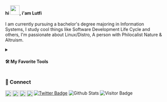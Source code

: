 #### hi <a href="#"><img src="https://media.giphy.com/media/hvRJCLFzcasrR4ia7z/giphy.gif" width="30px"></a>, i'am Lutfi

I am currently pursuing a bachelor's degree majoring in Information Systems, I study cool things like Software Development Life Cycle and others, I'm passionate about Linux/Distro, A person with Philocalist Nature & Altruism.

<details>
  <summary><h4>🛠️ My Favorite Tools</h4></summary>
  <p>
      <img alt="Programming, Markup, Runtime" src="https://img.shields.io/static/v1?logo=&label=&message=⚡️ Programming, Markup, Runtime :&color=fff&logoColor=fff&style=square" />
      <img alt="HTML" src="https://img.shields.io/static/v1?logo=html5&label=&message=html&color=000&logoColor=&style=square" />
      <img alt="CSS" src="https://img.shields.io/static/v1?logo=css3&label=&message=css&color=000&logoColor=blue&style=square" />
      <img alt="Javascript" src="https://img.shields.io/static/v1?logo=javascript&label=&message=javascript&color=000&logoColor=&style=square" />
      <img alt="Typescript" src="https://img.shields.io/static/v1?logo=typescript&label=&message=typescript&color=000&logoColor=&style=square" />
      <img alt="Rescript" src="https://img.shields.io/static/v1?logo=rescript&label=&message=rescript&color=000&logoColor=&style=square" />
      <img alt="Go" src="https://img.shields.io/static/v1?logo=go&label=&message=go&color=000&logoColor=&style=square" />
      <img alt="Markdown" src="https://img.shields.io/badge/markdown-000.svg?logo=markdown&logoColor=white" />
      <img alt="LaTex" src="https://img.shields.io/static/v1?logo=laTex&label=&message=latex&color=000&logoColor=&style=square" />
      <img alt="JSON" src="https://img.shields.io/static/v1?logo=json&label=&message=json&color=000&logoColor=&style=square" />
      <img alt="SQL" src="https://custom-icon-badges.demolab.com/badge/sql-025E8C.svg?logo=database&color=000&logoColor=blue&style=square" />
      <img alt="NodeJS" src="https://img.shields.io/static/v1?logo=Node.js&label=&message=node&color=000&logoColor=&style=square" />
      <img alt="Deno" src="https://img.shields.io/static/v1?logo=deno&label=&message=deno&color=000&logoColor=&style=square" />
    </p>
    <p>
      <img alt="Libraries, Frameworks, Styling" src="https://img.shields.io/static/v1?logo=&label=&message=⚡️ Libraries, Frameworks, Styling :&color=fff&logoColor=fff&style=square" />
      <img alt="React" src="https://img.shields.io/static/v1?logo=react&label=&message=react&color=000&logoColor=&style=square" />
      <img alt="Preact" src="https://img.shields.io/static/v1?logo=preact&label=&message=preact&color=000&logoColor=&style=square" />
      <img alt="NextJS" src="https://img.shields.io/static/v1?logo=next.js&label=&message=next&color=000&logoColor=&style=square" />
      <img alt="Astro" src="https://img.shields.io/static/v1?logo=astro&label=&message=astro&color=000&logoColor=fff&style=square" />
       <img alt="Hugo" src="https://img.shields.io/static/v1?logo=hugo&label=&message=hugo&color=000&logoColor=fff&style=square" />
      <img alt="KoaJS" src="https://img.shields.io/static/v1?logo=koa&label=&message=koa&color=000&logoColor=&style=square" />
      <img alt="NestJS" src="https://img.shields.io/static/v1?logo=nestjs&label=&message=nest&color=000&logoColor=red&style=square" />
      <img alt="FastifyJS" src="https://img.shields.io/static/v1?logo=fastify&label=&message=fastify&color=000&logoColor=&style=square" />
      <img alt="Fresh" src="https://custom-icon-badges.demolab.com/badge/fresh-000.svg?logo=fresh-seeklogo&logoColor" />
      <img alt="React Native" src="https://img.shields.io/static/v1?logo=react&label=&message=reactnative&color=000&logoColor=&style=square" />
      <img alt="Ionic" src="https://img.shields.io/static/v1?logo=ionic&label=&message=ionic&color=000&logoColor=&style=square" />
      <img alt="Expo" src="https://img.shields.io/static/v1?logo=expo&label=&message=expo&color=000&logoColor=&style=square" />
      <img alt="Electron" src="https://img.shields.io/static/v1?logo=electron&label=&message=electron&color=000&logoColor=&style=square" />
      <img alt="Tauri" src="https://img.shields.io/static/v1?logo=tauri&label=&message=tauri&color=000&logoColor=&style=square" />
      <img alt="Bootstrap" src="https://img.shields.io/static/v1?logo=bootstrap&label=&message=bootstrap&color=000&logoColor=&style=square" />
      <img alt="Tailwind" src="https://img.shields.io/static/v1?logo=tailwindcss&label=&message=tailwindcss&color=000&logoColor=&style=square" />
      <img alt="Pure CSS" src="https://custom-icon-badges.demolab.com/badge/purecss-000.svg?logo=purecss&logoColor" />
      <img alt="Sass/SCSS" src="https://img.shields.io/static/v1?logo=sass&label=&message=sass/scss&color=000&logoColor=&style=square" />
      <img alt="PostCSS" src="https://img.shields.io/static/v1?logo=postcss&label=&message=postcss&color=000&logoColor=red&style=square" />
      <img alt="PostCSS" src="https://img.shields.io/static/v1?logo=cssmodules&label=&message=css modules&color=000&logoColor=red&style=square" />
  </p>
  <p>
      <img alt="BaaS,CMS, Ecommerce" src="https://img.shields.io/static/v1?logo=&label=&message=⚡️ BaaS, CMS, Ecommerce :&color=fff&logoColor=fff&style=square" />
      <img alt="Firebase" src="https://img.shields.io/static/v1?logo=firebase&label=&message=firebase&color=000&logoColor=&style=square" />
      <img alt="Supabase" src="https://img.shields.io/static/v1?logo=supabase&label=&message=supabase&color=000&logoColor=&style=square" />
      <img alt="Pocketbase" src="https://img.shields.io/static/v1?logo=pocketbase&label=&message=pocketbase&color=000&logoColor=&style=square" />
      <img alt="Strapi" src="https://img.shields.io/static/v1?logo=strapi&label=&message=strapi&color=000&logoColor=purple&style=square" />
      <img alt="Ghost" src="https://img.shields.io/static/v1?logo=ghost&label=&message=ghost&color=000&logoColor=purple&style=square" />
      <img alt="Shopify" src="https://img.shields.io/static/v1?logo=shopify&label=&message=shopify&color=000&logoColor=&style=square" />
       <img alt="Medusa" src="https://custom-icon-badges.demolab.com/badge/-medusa-000?logo=medusa&logoColor=white" />
  </p>
  <p>
      <img alt="Monorepo, Build" src="https://img.shields.io/static/v1?logo=&label=&message=⚡️ Monorepo, Build :&color=fff&logoColor=fff&style=square" />
      <img alt="NPM" src="https://img.shields.io/static/v1?logo=npm&label=&message=npm&color=000&logoColor=&style=square" />
      <img alt="Yarn" src="https://img.shields.io/static/v1?logo=yarn&label=&message=yarn&color=000&logoColor=&style=square" />
      <img alt="PNPM" src="https://img.shields.io/static/v1?logo=pnpm&label=&message=pnpm&color=000&logoColor=&style=square" />
      <img alt="Webpack" src="https://img.shields.io/static/v1?logo=webpack&label=&message=webpack&color=000&logoColor=&style=square" />
      <img alt="Vite" src="https://img.shields.io/static/v1?logo=vite&label=&message=vite&color=000&logoColor=&style=square" />
      <img alt="esbuild" src="https://img.shields.io/static/v1?logo=esbuild&label=&message=esbuild&color=000&logoColor=&style=square" />
  </p>
  <p>
      <img alt="Database, Message Broker, API, Testing" src="https://img.shields.io/static/v1?logo=&label=&message=⚡️ Database, Message Broker, API, Testing :&color=fff&logoColor=fff&style=square" />
      <img alt="PostgreSQL" src="https://img.shields.io/static/v1?logo=postgresql&label=&message=postgresql&color=000&logoColor=&style=square" />
      <img alt="SQLite" src="https://img.shields.io/static/v1?logo=sqlite&label=&message=sqlite&color=000&logoColor=blue&style=square" />
      <img alt="PlanetScale" src="https://img.shields.io/static/v1?logo=planetscale&label=&message=planetscale&color=000&logoColor=&style=square" />
      <img alt="MongoDB" src="https://img.shields.io/static/v1?logo=mongodb&label=&message=mongodb&color=000&logoColor=&style=square" />
      <img alt="Redis" src="https://img.shields.io/static/v1?logo=redis&label=&message=redis&color=000&logoColor=&style=square" />
      <img alt="Apache Kafka" src="https://img.shields.io/static/v1?logo=apachekafka&label=&message=kafka&color=000&logoColor=&style=square" />
      <img alt="RabbitMQ" src="https://img.shields.io/static/v1?logo=rabbitmq&label=&message=rabbitmq&color=000&logoColor=&style=square" />
      <img alt="GraphQL" src="https://img.shields.io/static/v1?logo=graphql&label=&message=graphql&color=000&logoColor=blue&style=square" />
      <img alt="RESTFUL" src="https://custom-icon-badges.demolab.com/badge/-restful-000?logo=restfulll&logoColor=white" />
      <img alt="gRPC" src="https://custom-icon-badges.demolab.com/badge/-grpc-000?logo=grpc2&logoColor=white" />
      <img alt="TRPC" src="https://img.shields.io/static/v1?logo=trpc&label=&message=trpc&color=000&logoColor=&style=square" />
      <img alt="Jest" src="https://img.shields.io/static/v1?logo=jest&label=&message=jest&color=000&logoColor=purple&style=square" />
      <img alt="Vitest" src="https://img.shields.io/static/v1?logo=vitest&label=&message=vitest&color=000&logoColor=&style=square" />
      <img alt="Playwright" src="https://img.shields.io/static/v1?logo=playwright&label=&message=playwright&color=000&logoColor=&style=square" />
  </p>
   <p>
      <img alt="Cloud Hosting SaaS, CI CD, Automation" src="https://img.shields.io/static/v1?logo=&label=&message=⚡️ Cloud Hosting :&color=fff&logoColor=fff&style=square" />
      <img alt="AWS" src="https://img.shields.io/static/v1?logo=amazon-aws&label=&message=aws&color=000&logoColor=&style=square" />
      <img alt="Azure" src="https://img.shields.io/static/v1?logo=microsoftazure&label=&message=azure&color=000&logoColor=&style=square" />
      <img alt="Github" src="https://img.shields.io/static/v1?logo=github&label=&message=github&color=000&logoColor=&style=square" />
      <img alt="Gitlab" src="https://img.shields.io/static/v1?logo=gitlab&label=&message=gitlab&color=000&logoColor=&style=square" />
      <img alt="Github Action" src="https://img.shields.io/badge/github%20actions-%232671E5.svg?style=square&color=000&logo=githubactions&logoColor=white" />
      <img alt="Gitlab Action" src="https://img.shields.io/badge/gitlab%20ci-%23181717.svg?style=square&color=000&logo=gitlab&logoColor=white" />
      <img alt="Jenkins" src="https://img.shields.io/static/v1?logo=jenkins&label=&message=jenkins&color=000&logoColor=&style=square" />
      <img alt="Octopus Deploy" src="https://img.shields.io/badge/octopus%20deploy-0D80D8?style=square&color=000&logo=octopusdeploy&logoColor" />
      <img alt="Ansible" src="https://img.shields.io/static/v1?logo=ansible&label=&message=ansible&color=000&logoColor=&style=square" />
      </p>
      <p>
      <img alt="VM, IaC, Orchestration" src="https://img.shields.io/static/v1?logo=&label=&message=⚡️ VM, IaC, Orchestration :&color=fff&logoColor=fff&style=square" />
      <img alt="Docker" src="https://img.shields.io/static/v1?logo=docker&label=&message=docker&color=000&logoColor=&style=square" />
      <img alt="Terraform" src="https://img.shields.io/static/v1?logo=terraform&label=&message=terraform&color=000&logoColor=purple&style=square" />
      <img alt="Kubernetes" src="https://img.shields.io/static/v1?logo=kubernetes&label=&message=kubernetes&color=000&logoColor=&style=square" />
      </p>
    <p>
      <img alt="OS, Software, Productivity" src="https://img.shields.io/static/v1?logo=&label=&message=⚡️ OS, Software, Productivity :&color=fff&logoColor=fff&style=square" />
      <img alt="Linux" src="https://img.shields.io/static/v1?logo=linux&label=&message=linux&color=000&logoColor=fff&style=square" />
      <img alt="Mac" src="https://img.shields.io/static/v1?logo=macos&label=&message=macos&color=000&logoColor=&style=square" />
      <img alt="Vim" src="https://img.shields.io/static/v1?logo=vim&label=&message=vim&color=000&logoColor=green&style=square" />
      <img alt="Neovim" src="https://img.shields.io/static/v1?logo=neovim&label=&message=neovim&color=000&logoColor=&style=square" />
      <img alt="VSCode" src="https://img.shields.io/static/v1?logo=visualstudiocode&label=&message=vscode&color=000&logoColor=blue&style=square" />
      <img alt="Git" src="https://img.shields.io/static/v1?logo=git&label=&message=git&color=000&logoColor=&style=square" />
      <img alt="GitKraken" src="https://img.shields.io/static/v1?logo=gitkraken&label=&message=gitkraken&color=000&logoColor=&style=square" />
      <img alt="Dbeaver" src="https://custom-icon-badges.demolab.com/badge/-dbeaver-000?logo=dbeaver&logoColor=white" />
      <img alt="Postman" src="https://img.shields.io/static/v1?logo=postman&label=&message=postman&color=000&logoColor=&style=square" />
      <img alt="Slack" src="https://img.shields.io/static/v1?logo=slack&label=&message=slack&color=000&logoColor=&style=square" />
      <img alt="Notion" src="https://img.shields.io/static/v1?logo=notion&label=&message=notion&color=000&logoColor=&style=square" />
      <img alt="Discord" src="https://img.shields.io/static/v1?logo=discord&label=&message=discord&color=000&logoColor=&style=square" />
  </p>
</details>

<!-- <img width="55%" align="Left" alt="Github" src="https://raw.githubusercontent.com/onimur/.github/master/.resources/git-header.svg" /> -->

### 🤙 Connect

<a href="https://twitter.com/lutvzaini">
  <img align="left" alt="lutvzaini Twitter" width="20px" src="https://simpleicons.now.sh/x/fff" />
</a>
<a href="https://www.instagram.com/lutvzaini/">
  <img align="left" alt="lutvzaini Instagram" width="20px" src="https://simpleicons.now.sh/instagram/fff" />
</a>
<a href="https://linkedin.com/in/muhammadlutfizaini">
  <img align="left" alt="lutvzaini LinkedIn" width="20px" src="https://simpleicons.now.sh/linkedin/fff" />
</a>
<a href="https://behance.net/lutvzaini">
  <img align="left" alt="lutvzaini Behance" width="20px" src="https://simpleicons.now.sh/behance/fff" />
</a>

[![Twitter Badge](https://img.shields.io/badge/-@lutvzaini-black?style=flat-rounded&logo=x&logoColor=&link=https://twitter.com/lutvzaini/)](https://twitter.com/lutvzaini)
![Github Stats](https://github-readme-stats.vercel.app/api?username=lutvzaini&count_private=true&show_icons=true&include_all_commits=true)
 ![Visitor Badge](https://visitor-badge.laobi.icu/badge?page_id=lutvzaini.lutvzaini)
